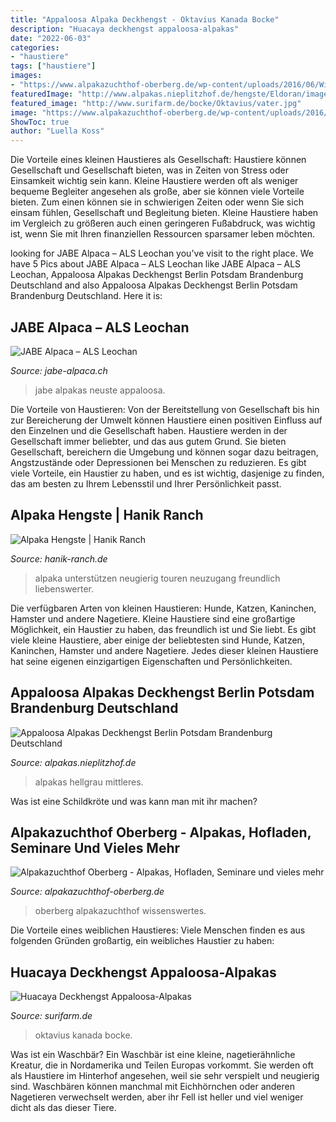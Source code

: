 ```yaml
---
title: "Appaloosa Alpaka Deckhengst - Oktavius Kanada Bocke"
description: "Huacaya deckhengst appaloosa-alpakas"
date: "2022-06-03"
categories:
- "haustiere"
tags: ["haustiere"]
images:
- "https://www.alpakazuchthof-oberberg.de/wp-content/uploads/2016/06/Wissenswertes.jpg"
featuredImage: "http://www.alpakas.nieplitzhof.de/hengste/Eldoran/images/agastini2.jpg"
featured_image: "http://www.surifarm.de/bocke/Oktavius/vater.jpg"
image: "https://www.alpakazuchthof-oberberg.de/wp-content/uploads/2016/06/Wissenswertes.jpg"
ShowToc: true
author: "Luella Koss"
---
```



Die Vorteile eines kleinen Haustieres als Gesellschaft: Haustiere können Gesellschaft und Gesellschaft bieten, was in Zeiten von Stress oder Einsamkeit wichtig sein kann.
Kleine Haustiere werden oft als weniger bequeme Begleiter angesehen als große, aber sie können viele Vorteile bieten. Zum einen können sie in schwierigen Zeiten oder wenn Sie sich einsam fühlen, Gesellschaft und Begleitung bieten. Kleine Haustiere haben im Vergleich zu größeren auch einen geringeren Fußabdruck, was wichtig ist, wenn Sie mit Ihren finanziellen Ressourcen sparsamer leben möchten.

	

		
looking for JABE Alpaca – ALS Leochan you've visit to the right place. We have 5 Pics about JABE Alpaca – ALS Leochan like JABE Alpaca – ALS Leochan, Appaloosa Alpakas Deckhengst Berlin Potsdam Brandenburg Deutschland and also Appaloosa Alpakas Deckhengst Berlin Potsdam Brandenburg Deutschland. Here it is:
		
    
## JABE Alpaca – ALS Leochan

<img loading=lazy src="https://jabe-alpaca.ch/wp-content/uploads/Leochan9.jpg" onerror="this.onerror=null;this.src='https://tse3.mm.bing.net/th?id=OIP.R8x-1njfnEzSbXu6o7VpywHaDt&amp;pid=15.1';" alt="JABE Alpaca – ALS Leochan">

_Source: jabe-alpaca.ch_

>jabe alpakas neuste appaloosa. 

	

Die Vorteile von Haustieren: Von der Bereitstellung von Gesellschaft bis hin zur Bereicherung der Umwelt können Haustiere einen positiven Einfluss auf den Einzelnen und die Gesellschaft haben.
Haustiere werden in der Gesellschaft immer beliebter, und das aus gutem Grund. Sie bieten Gesellschaft, bereichern die Umgebung und können sogar dazu beitragen, Angstzustände oder Depressionen bei Menschen zu reduzieren. Es gibt viele Vorteile, ein Haustier zu haben, und es ist wichtig, dasjenige zu finden, das am besten zu Ihrem Lebensstil und Ihrer Persönlichkeit passt.

    
## Alpaka Hengste | Hanik Ranch

<img loading=lazy src="https://static.wixstatic.com/media/eee56b_a1af553bd63b499493c1d2c0c16b6dee~mv2.jpg/v1/fill/w_302,h_321,al_c,q_80,usm_0.66_1.00_0.01/DSC03787_edited.jpg" onerror="this.onerror=null;this.src='https://tse4.mm.bing.net/th?id=OIP.uWcbg-HWlNYBMezbn0qILgAAAA&amp;pid=15.1';" alt="Alpaka Hengste | Hanik Ranch">

_Source: hanik-ranch.de_

>alpaka unterstützen neugierig touren neuzugang freundlich liebenswerter. 

	

Die verfügbaren Arten von kleinen Haustieren: Hunde, Katzen, Kaninchen, Hamster und andere Nagetiere.
Kleine Haustiere sind eine großartige Möglichkeit, ein Haustier zu haben, das freundlich ist und Sie liebt. Es gibt viele kleine Haustiere, aber einige der beliebtesten sind Hunde, Katzen, Kaninchen, Hamster und andere Nagetiere. Jedes dieser kleinen Haustiere hat seine eigenen einzigartigen Eigenschaften und Persönlichkeiten.

    
## Appaloosa Alpakas Deckhengst Berlin Potsdam Brandenburg Deutschland

<img loading=lazy src="http://www.alpakas.nieplitzhof.de/hengste/Eldoran/images/agastini2.jpg" onerror="this.onerror=null;this.src='https://tse3.mm.bing.net/th?id=OIP.gHKgxu5tV_v5X6oyTNpuPQAAAA&amp;pid=15.1';" alt="Appaloosa Alpakas Deckhengst Berlin Potsdam Brandenburg Deutschland">

_Source: alpakas.nieplitzhof.de_

>alpakas hellgrau mittleres. 

	

Was ist eine Schildkröte und was kann man mit ihr machen?

    
## Alpakazuchthof Oberberg - Alpakas, Hofladen, Seminare Und Vieles Mehr

<img loading=lazy src="https://www.alpakazuchthof-oberberg.de/wp-content/uploads/2016/06/Wissenswertes.jpg" onerror="this.onerror=null;this.src='https://tse1.mm.bing.net/th?id=OIP.FJ0eio7YNKHPlmHmDMKnaQHaFH&amp;pid=15.1';" alt="Alpakazuchthof Oberberg - Alpakas, Hofladen, Seminare und vieles mehr">

_Source: alpakazuchthof-oberberg.de_

>oberberg alpakazuchthof wissenswertes. 

	

Die Vorteile eines weiblichen Haustieres: Viele Menschen finden es aus folgenden Gründen großartig, ein weibliches Haustier zu haben:

    
## Huacaya Deckhengst Appaloosa-Alpakas

<img loading=lazy src="http://www.surifarm.de/bocke/Oktavius/vater.jpg" onerror="this.onerror=null;this.src='https://tse4.mm.bing.net/th?id=OIP.eQI1_V5hvZdATVd9BFHICgHaLZ&amp;pid=15.1';" alt="Huacaya Deckhengst Appaloosa-Alpakas">

_Source: surifarm.de_

>oktavius kanada bocke. 

	

Was ist ein Waschbär?
Ein Waschbär ist eine kleine, nagetierähnliche Kreatur, die in Nordamerika und Teilen Europas vorkommt. Sie werden oft als Haustiere im Hinterhof angesehen, weil sie sehr verspielt und neugierig sind. Waschbären können manchmal mit Eichhörnchen oder anderen Nagetieren verwechselt werden, aber ihr Fell ist heller und viel weniger dicht als das dieser Tiere.

